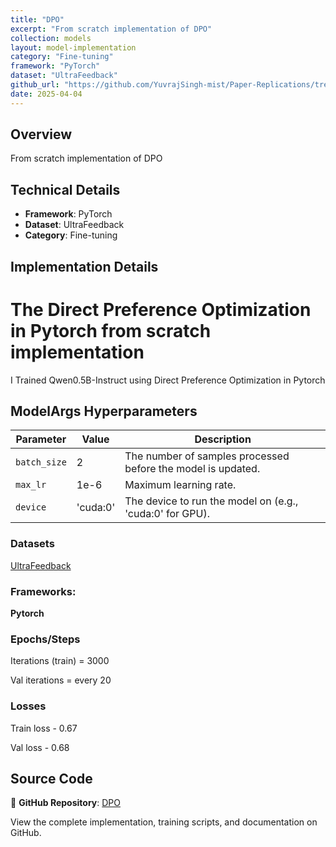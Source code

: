 ```yaml
---
title: "DPO"
excerpt: "From scratch implementation of DPO"
collection: models
layout: model-implementation
category: "Fine-tuning"
framework: "PyTorch"
dataset: "UltraFeedback"
github_url: "https://github.com/YuvrajSingh-mist/Paper-Replications/tree/master/DPO"
date: 2025-04-04
---
```


## Overview
From scratch implementation of DPO

## Technical Details
- **Framework**: PyTorch
- **Dataset**: UltraFeedback
- **Category**: Fine-tuning

## Implementation Details

# The Direct Preference Optimization in Pytorch from scratch implementation

I Trained Qwen0.5B-Instruct using Direct Preference Optimization in Pytorch

## ModelArgs Hyperparameters

| Parameter    | Value    | Description                                                                 |
|--------------|----------|-----------------------------------------------------------------------------|
| `batch_size` | 2        | The number of samples processed before the model is updated.                |
| `max_lr`     | 1e-6     | Maximum learning rate.                                                     |
| `device`     | 'cuda:0' | The device to run the model on (e.g., 'cuda:0' for GPU).   

### Datasets

[UltraFeedback](https://huggingface.co/datasets/trl-lib/ultrafeedback_binarized)

### Frameworks:
**Pytorch**

### Epochs/Steps
Iterations (train) = 3000

Val iterations = every 20

### Losses
Train loss - 0.67

Val loss - 0.68

## Source Code
📁 **GitHub Repository**: [DPO](https://github.com/YuvrajSingh-mist/Paper-Replications/tree/master/DPO)

View the complete implementation, training scripts, and documentation on GitHub.
